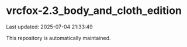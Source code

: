 # vrcfox-2.3_body_and_cloth_edition

Last updated: 2025-07-04 21:33:49

This repository is automatically maintained.
